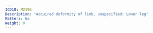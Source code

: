 ```yaml
---
ICD10: M2196
Description: "Acquired deformity of limb, unspecified: Lower leg"
Matters: No
Weight: 0
---
```

